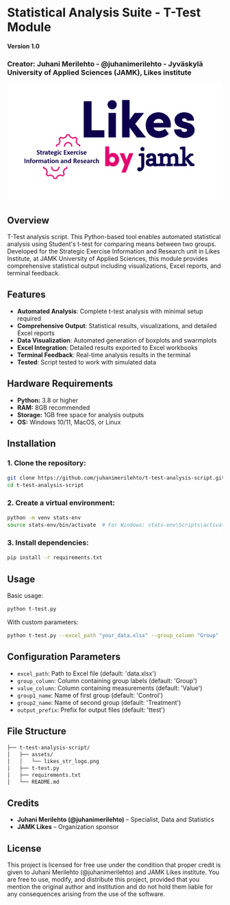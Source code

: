 # Statistical Analysis Suite - T-Test Module

**Version 1.0**
### Creator: Juhani Merilehto - @juhanimerilehto - Jyväskylä University of Applied Sciences (JAMK), Likes institute

![JAMK Likes Logo](./assets/likes_str_logo.png)

## Overview

T-Test analysis script. This Python-based tool enables automated statistical analysis using Student's t-test for comparing means between two groups. Developed for the Strategic Exercise Information and Research unit in Likes Institute, at JAMK University of Applied Sciences, this module provides comprehensive statistical output including visualizations, Excel reports, and terminal feedback.

## Features

- **Automated Analysis**: Complete t-test analysis with minimal setup required
- **Comprehensive Output**: Statistical results, visualizations, and detailed Excel reports
- **Data Visualization**: Automated generation of boxplots and swarmplots
- **Excel Integration**: Detailed results exported to Excel workbooks
- **Terminal Feedback**: Real-time analysis results in the terminal
- **Tested**: Script tested to work with simulated data

## Hardware Requirements

- **Python:** 3.8 or higher
- **RAM:** 8GB recommended
- **Storage:** 1GB free space for analysis outputs
- **OS:** Windows 10/11, MacOS, or Linux

## Installation

### 1. Clone the repository:
```bash
git clone https://github.com/juhanimerilehto/t-test-analysis-script.git
cd t-test-analysis-script
```

### 2. Create a virtual environment:
```bash
python -m venv stats-env
source stats-env/bin/activate  # For Windows: stats-env\Scripts\activate
```

### 3. Install dependencies:
```bash
pip install -r requirements.txt
```

## Usage

Basic usage:
```bash
python t-test.py
```

With custom parameters:
```bash
python t-test.py --excel_path "your_data.xlsx" --group_column "Group" --value_column "Value"
```

## Configuration Parameters

- `excel_path`: Path to Excel file (default: 'data.xlsx')
- `group_column`: Column containing group labels (default: 'Group')
- `value_column`: Column containing measurements (default: 'Value')
- `group1_name`: Name of first group (default: 'Control')
- `group2_name`: Name of second group (default: 'Treatment')
- `output_prefix`: Prefix for output files (default: 'ttest')

## File Structure

```plaintext
├── t-test-analysis-script/
│   ├── assets/
│   │   └── likes_str_logo.png
│   ├── t-test.py
│   ├── requirements.txt
│   └── README.md
```

## Credits

- **Juhani Merilehto (@juhanimerilehto)** – Specialist, Data and Statistics
- **JAMK Likes** – Organization sponsor

## License

This project is licensed for free use under the condition that proper credit is given to Juhani Merilehto (@juhanimerilehto) and JAMK Likes institute. You are free to use, modify, and distribute this project, provided that you mention the original author and institution and do not hold them liable for any consequences arising from the use of the software.
